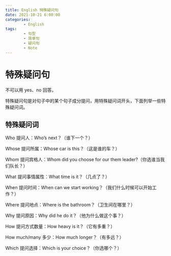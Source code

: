 ```yaml
---
title: English 特殊疑问句
date: 2021-10-21 6:00:00
categories:
        - English
tags:
        - 句型
        - 简单句
        - 疑问句
        - Note
---
```


# 特殊疑问句

不可以用 yes、no 回答。

特殊疑问句是对句子中的某个句子成分提问，用特殊疑问词开头，下面列举一些特殊疑问词。

## 特殊疑问词

Who 提问人：Who’s next？（谁下一个？）

Whose 提问所属：Whose car is this？（这是谁的车？）

Whom 提问宾格人：Whom did you choose for our them leader?（你选谁当我们队长？）

What 提问事情属性：What time is it？（几点了？）

When 提问时间：When can we start working？（我们什么时候可以开始工作？）

Where 提问地点：Where is the bathroom？（卫生间在哪里？）

Why 提问原因：Why did he do it？（他为什么做这个事？）

How 提问方式数量：How heavy is it？（它有多重？）

How much/many 多少：How much longer？（有多远？）

Which 提问选择：Which is your choice？（你选哪个？）
